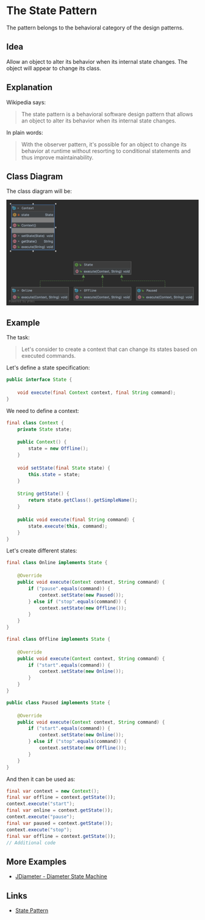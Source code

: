 # The State Pattern

The pattern belongs to the behavioral category of the design patterns.

## Idea 

Allow an object to alter its behavior when its internal state changes. The object will appear to change its class.

## Explanation

Wikipedia says:

> The state pattern is a behavioral software design pattern that allows an object to alter its behavior when its 
internal state changes.

In plain words:

> With the observer pattern, it's possible for an object to change its behavior at runtime without resorting 
to conditional statements and thus improve maintainability.

## Class Diagram

The class diagram will be:

![alt text](../etc/state.png "State class diagram")

## Example

The task:

> Let's consider to create a context that can change its states based on executed commands. 

Let's define a state specification:

```java
public interface State {

    void execute(final Context context, final String command);
}
```

We need to define a context:

```java
final class Context {
    private State state;

    public Context() {
        state = new Offline();
    }

    void setState(final State state) {
        this.state = state;
    }

    String getState() {
        return state.getClass().getSimpleName();
    }

    public void execute(final String command) {
        state.execute(this, command);
    }
}
```

Let's create different states:

```java
final class Online implements State {

    @Override
    public void execute(Context context, String command) {
        if ("pause".equals(command)) {
            context.setState(new Paused());
        } else if ("stop".equals(command)) {
            context.setState(new Offline());
        }
    }
}
```

```java
final class Offline implements State {

    @Override
    public void execute(Context context, String command) {
        if ("start".equals(command)) {
            context.setState(new Online());
        }
    }
}
```

```java
public class Paused implements State {

    @Override
    public void execute(Context context, String command) {
        if ("start".equals(command)) {
            context.setState(new Online());
        } else if ("stop".equals(command)) {
            context.setState(new Offline());
        }
    }
}
```

And then it can be used as:

```java
final var context = new Context();
final var offline = context.getState());
context.execute("start");
final var online = context.getState());
context.execute("pause");
final var paused = context.getState());
context.execute("stop");
final var offline = context.getState());
// Additional code
```

## More Examples

* [JDiameter - Diameter State Machine](https://github.com/npathai/jdiameter/blob/master/core/jdiameter/api/src/main/java/org/jdiameter/api/app/State.java)

## Links

* [State Pattern](https://en.wikipedia.org/wiki/State_pattern)